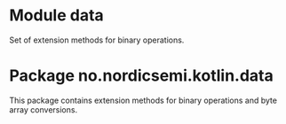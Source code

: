 # Module data

Set of extension methods for binary operations.

# Package no.nordicsemi.kotlin.data

This package contains extension methods for binary operations and byte array conversions.